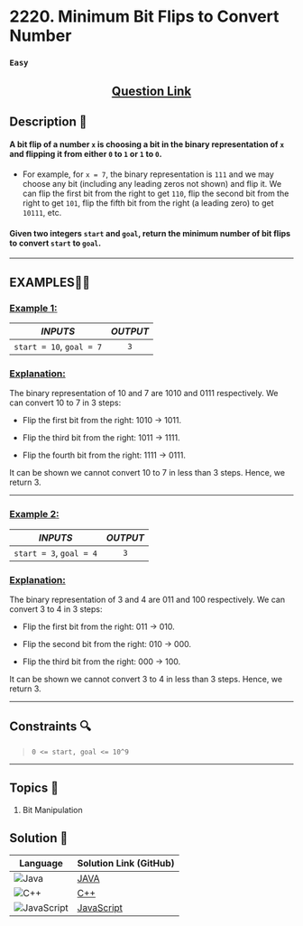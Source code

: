 # 2220. Minimum Bit Flips to Convert Number

### `Easy`


<h2 align="center">
<a href="https://leetcode.com/problems/minimum-bit-flips-to-convert-number/description/?envType=daily-question&envId=2024-09-11"><strong>Question Link</strong></a>
</h2>


## Description 📑

#### A bit flip of a number `x` is choosing a bit in the binary representation of `x` and flipping it from either `0` to `1` or `1` to `0`.

- For example, for `x = 7`, the binary representation is `111` and we may choose any bit (including any leading zeros not shown) and flip it. We can flip the first bit from the right to get `110`, flip the second bit from the right to get `101`, flip the fifth bit from the right (a leading zero) to get `10111`, etc.

#### Given two integers `start` and `goal`, return the minimum number of bit flips to convert `start` to `goal`.

---

## **EXAMPLES**💫✨ </br>

<h3>

<ins>**Example 1**:</ins> </br>


| _INPUTS_ | _OUTPUT_ |
| :-----------: | :-----------: |
| `start = 10`, `goal = 7` | `3` |

</h3>

<h3>
<ins>Explanation:</ins>
</h3>

The binary representation of 10 and 7 are 1010 and 0111 respectively. We can convert 10 to 7 in 3 steps:

- Flip the first bit from the right: 1010 -> 1011.

- Flip the third bit from the right: 1011 -> 1111.

- Flip the fourth bit from the right: 1111 -> 0111.

It can be shown we cannot convert 10 to 7 in less than 3 steps. Hence, we return 3.

____
<h3>

<ins>**Example 2**:</ins> </br>

| _INPUTS_ | _OUTPUT_ |
| :-----------: | :-----------: |
| `start = 3`, `goal = 4` | `3` |

</h3>

<h3>
<ins>Explanation:</ins>
</h3>

The binary representation of 3 and 4 are 011 and 100 respectively. We can convert 3 to 4 in 3 steps:

- Flip the first bit from the right: 011 -> 010.

- Flip the second bit from the right: 010 -> 000.

- Flip the third bit from the right: 000 -> 100.

It can be shown we cannot convert 3 to 4 in less than 3 steps. Hence, we return 3.


___

## Constraints 🔍

> `0 <= start, goal <= 10^9`

___

## Topics 📝

1. Bit Manipulation


## Solution 📃

|  Language   |  Solution Link (GitHub) |
| ------------- | ------------- |
|  ![Java](https://img.shields.io/badge/java-%23ED8B00.svg?style=flat&logo=openjdk&logoColor=white)  | [JAVA](https://github.com/Purnima47/Leetcode-Solutions/blob/main/%F0%9F%9F%A2%20Easy/2220%20-%20Minimum%20Bit%20Flips%20to%20Convert%20Number/_2220MinimumBitFlipstoConvertNumber.java) |
|  ![C++](https://img.shields.io/badge/c++-%2300599C.svg?style=plastic&logo=c%2B%2B&logoColor=white)  | [C++](https://github.com/Purnima47/Leetcode-Solutions/blob/main/%F0%9F%9F%A2%20Easy/2220%20-%20Minimum%20Bit%20Flips%20to%20Convert%20Number/_2220MinimumBitFlipstoConvertNumber.cpp)  |
|  ![JavaScript](https://img.shields.io/badge/javascript-%23323330.svg?style=flat&logo=javascript&logoColor=%23F7DF1E)  | [JavaScript](https://github.com/Purnima47/Leetcode-Solutions/blob/main/%F0%9F%9F%A2%20Easy/2220%20-%20Minimum%20Bit%20Flips%20to%20Convert%20Number/_2220MinimumBitFlipstoConvertNumber.js) |
